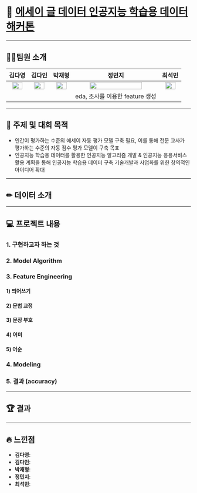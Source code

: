 # 🥇 [에세이 글 데이터 인공지능 학습용 데이터 해커톤](https://dataton.gabia.io/sub.php?code=6&mode=view&no=19&category=&page=1&search=&keyword=)

---
## 🙋‍♂️팀원 소개
|김다영|김다인|박재형|정민지|최석민|
| :---: | :---: | :---: | :---: | :---: | 
| <a href="https://github.com/keemdy" height="5" width="10" target="_blank"><img src="https://avatars.githubusercontent.com/u/68893924?v=4" width="80%" height="80%"> | <a href="https://github.com/danny980521" height="5" width="10" target="_blank"><img src="https://avatars.githubusercontent.com/u/77524474?v=4" width="80%" height="80%">| <a href="https://github.com/Jay-Ppark" height="5" width="10" target="_blank"><img src="https://avatars.githubusercontent.com/u/29303223?v=4" width="80%" height="80%">| <a href="https://github.com/minji-o-j" height="5" width="10" target="_blank"><img src="https://avatars.githubusercontent.com/u/45448731?v=4" width="80%" height="80%">| <a href="https://github.com/RockMiin" height="5" width="10" target="_blank"><img src="https://avatars.githubusercontent.com/u/52374789?v=4" width="80%" height="80%">|
||||eda, 조사를 이용한 feature 생성| <!--***여기에 각자 역할 적어!-->
  
---
## 🎈 주제 및 대회 목적
- 인간이 평가하는 수준의 에세이 자동 평가 모델 구축 필요, 이를 통해 전문 교사가 평가하는 수준의 자동 점수 평가 모델이 구축 목표
- 인공지능 학습용 데이터를 활용한 인공지능 알고리즘 개발 & 인공지능 응용서비스 활용 계획을 통해 인공지능 학습용 데이터 구축 기술개발과 사업화를 위한 창의적인 아이디어 확대
  
---
## ✏ 데이터 소개

---
## 💻 프로젝트 내용
### 1. 구현하고자 하는 것
### 2. Model Algorithm
### 3. Feature Engineering
#### 1) 띄어쓰기
#### 2) 문법 교정
#### 3) 문장 부호
#### 4) 어미
#### 5) 어순
### 4. Modeling
### 5. 결과 (accuracy)
---
## 🏆 결과

---
## 🔥 느낀점
- **김다영**:
- **김다인**:
- **박재형**:
- **정민지**:
- **최석민**:
